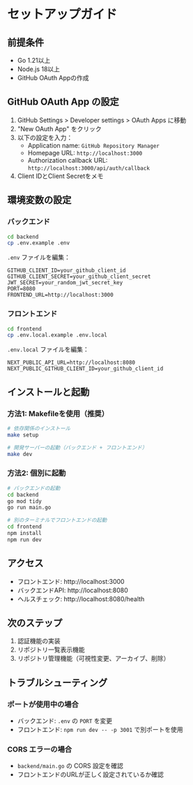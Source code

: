 # セットアップガイド

## 前提条件

- Go 1.21以上
- Node.js 18以上
- GitHub OAuth Appの作成

## GitHub OAuth App の設定

1. GitHub Settings > Developer settings > OAuth Apps に移動
2. "New OAuth App" をクリック
3. 以下の設定を入力：
   - Application name: `GitHub Repository Manager`
   - Homepage URL: `http://localhost:3000`
   - Authorization callback URL: `http://localhost:3000/api/auth/callback`
4. Client IDとClient Secretをメモ

## 環境変数の設定

### バックエンド
```bash
cd backend
cp .env.example .env
```

`.env` ファイルを編集：
```
GITHUB_CLIENT_ID=your_github_client_id
GITHUB_CLIENT_SECRET=your_github_client_secret
JWT_SECRET=your_random_jwt_secret_key
PORT=8080
FRONTEND_URL=http://localhost:3000
```

### フロントエンド
```bash
cd frontend
cp .env.local.example .env.local
```

`.env.local` ファイルを編集：
```
NEXT_PUBLIC_API_URL=http://localhost:8080
NEXT_PUBLIC_GITHUB_CLIENT_ID=your_github_client_id
```

## インストールと起動

### 方法1: Makefileを使用（推奨）
```bash
# 依存関係のインストール
make setup

# 開発サーバーの起動（バックエンド + フロントエンド）
make dev
```

### 方法2: 個別に起動
```bash
# バックエンドの起動
cd backend
go mod tidy
go run main.go

# 別のターミナルでフロントエンドの起動
cd frontend
npm install
npm run dev
```

## アクセス

- フロントエンド: http://localhost:3000
- バックエンドAPI: http://localhost:8080
- ヘルスチェック: http://localhost:8080/health

## 次のステップ

1. 認証機能の実装
2. リポジトリ一覧表示機能
3. リポジトリ管理機能（可視性変更、アーカイブ、削除）

## トラブルシューティング

### ポートが使用中の場合
- バックエンド: `.env` の `PORT` を変更
- フロントエンド: `npm run dev -- -p 3001` で別ポートを使用

### CORS エラーの場合
- `backend/main.go` の CORS 設定を確認
- フロントエンドのURLが正しく設定されているか確認